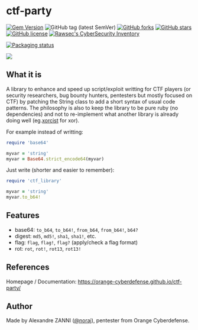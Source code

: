 # ctf-party

[![Gem Version](https://badge.fury.io/rb/ctf-party.svg)](https://badge.fury.io/rb/ctf-party)
![GitHub tag (latest SemVer)](https://img.shields.io/github/tag/Orange-Cyberdefense/ctf-party)
[![GitHub forks](https://img.shields.io/github/forks/Orange-Cyberdefense/ctf-party)](https://github.com/Orange-Cyberdefense/ctf-party/network)
[![GitHub stars](https://img.shields.io/github/stars/Orange-Cyberdefense/ctf-party)](https://github.com/Orange-Cyberdefense/ctf-party/stargazers)
[![GitHub license](https://img.shields.io/github/license/Orange-Cyberdefense/ctf-party)](https://github.com/Orange-Cyberdefense/ctf-party/blob/master/LICENSE.txt)
[![Rawsec's CyberSecurity Inventory](https://inventory.rawsec.ml/img/badges/Rawsec-inventoried-FF5050_flat.svg)](https://inventory.rawsec.ml/tools.html#ctf-party)

[![Packaging status](https://repology.org/badge/vertical-allrepos/ctf-party.svg)](https://repology.org/project/ctf-party/versions)

![](https://orange-cyberdefense.github.io/ctf-party/_media/logo.png)


## What it is

A library to enhance and speed up script/exploit writting for CTF players (or
security researchers, bug bounty hunters, pentesters but mostly focused on CTF)
by patching the String class to add a short syntax of usual code patterns.
The philosophy is also to keep the library to be pure ruby (no dependencies)
and not to re-implement what another library is already doing well
(eg.[xorcist] for xor).

[xorcist]:https://github.com/fny/xorcist

For example instead of writting:

```ruby
require 'base64'

myvar = 'string'
myvar = Base64.strict_encode64(myvar)
```

Just write (shorter and easier to remember):

```ruby
require 'ctf_library'

myvar = 'string'
myvar.to_b64!
```

## Features

- base64: `to_b64`, `to_b64!`, `from_b64`, `from_b64!`, `b64?`
- digest: `md5`, `md5!`, `sha1`, `sha1!`, etc.
- flag: `flag`, `flag!`, `flag?` (apply/check a flag format)
- rot: `rot`, `rot!`, `rot13`, `rot13!`

## References

Homepage / Documentation: https://orange-cyberdefense.github.io/ctf-party/

## Author

Made by Alexandre ZANNI ([@noraj](https://github.com/noraj)), pentester from Orange Cyberdefense.
